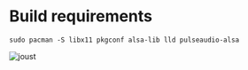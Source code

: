 # Build requirements
```
sudo pacman -S libx11 pkgconf alsa-lib lld pulseaudio-alsa
```
![joust](https://github.com/theAdamColton/bevy-joust/assets/72479734/a5871757-6369-4014-964f-4de5ec997a50)
